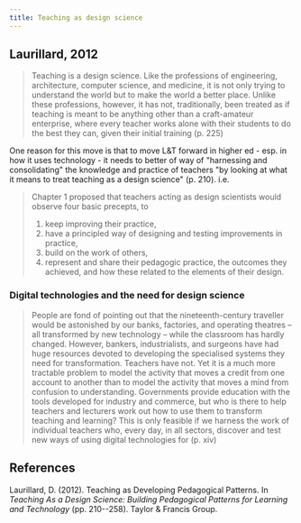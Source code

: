 ```yaml
---
title: Teaching as design science
---
```

## Laurillard, 2012

> Teaching is a design science. Like the professions of engineering, architecture, computer science, and medicine, it is not only trying to understand the world but to make the world a better place. Unlike these professions, however, it has not, traditionally, been treated as if teaching is meant to be anything other than a craft-amateur enterprise, where every teacher works alone with their students to do the best they can, given their initial training (p. 225)

One reason for this move is that to move L&T forward in higher ed - esp. in how it uses technology - it needs to better of way of "harnessing and consolidating" the knowledge and practice of teachers "by looking at what it means to treat teaching as a design science" (p. 210).  i.e.

> Chapter 1 proposed that teachers acting as design scientists would observe four basic precepts, to 
>
> 1. keep improving their practice, 
> 2. have a principled way of designing and testing improvements in practice, 
> 3. build on the work of others, 
> 4. represent and share their pedagogic practice, the outcomes they achieved, and how these related to the elements of their design.

### Digital technologies and the need for design science

> People are fond of pointing out that the nineteenth-century traveller would be astonished by our banks, factories, and operating theatres – all transformed by new technology – while the classroom has hardly changed. However, bankers, industrialists, and surgeons have had huge resources devoted to developing the specialised systems they need for transformation. Teachers have not. Yet it is a much more tractable problem to model the activity that moves a credit from one account to another than to model the activity that moves a mind from confusion to understanding. Governments provide education with the tools developed for industry and commerce, but who is there to help teachers and lecturers work out how to use them to transform teaching and learning? 
> This is only feasible if we harness the work of individual teachers who, every day, in all sectors, discover and test new ways of using digital technologies for (p. xiv)

## References 

Laurillard, D. (2012). Teaching as Developing Pedagogical Patterns. In *Teaching As a Design Science: Building Pedagogical Patterns for Learning and Technology* (pp. 210--258). Taylor & Francis Group.